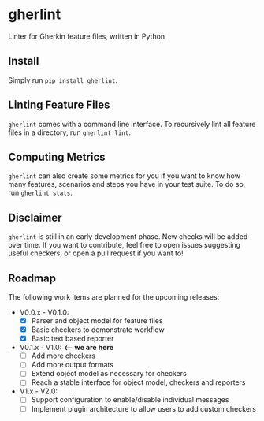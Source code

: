 # gherlint
Linter for Gherkin feature files, written in Python

## Install
Simply run ``pip install gherlint``.

## Linting Feature Files
``gherlint`` comes with a command line interface.
To recursively lint all feature files in a directory, run ``gherlint lint``.

## Computing Metrics
``gherlint`` can also create some metrics for you if you want to know how many features, scenarios and steps you have
in your test suite. To do so, run ``gherlint stats``.

## Disclaimer
``gherlint`` is still in an early development phase. New checks will be added over time.
If you want to contribute, feel free to open issues suggesting useful checkers, or open a pull request if you want
to!

## Roadmap

The following work items are planned for the upcoming releases:

* V0.0.x - V0.1.0:
    * [x] Parser and object model for feature files
    * [x] Basic checkers to demonstrate workflow
    * [x] Basic text based reporter
* V0.1.x - V1.0: **<-- we are here**
    * [ ] Add more checkers
    * [ ] Add more output formats
    * [ ] Extend object model as necessary for checkers
    * [ ] Reach a stable interface for object model, checkers and reporters
* V1.x - V2.0:
    * [ ] Support configuration to enable/disable individual messages
    * [ ] Implement plugin architecture to allow users to add custom checkers
